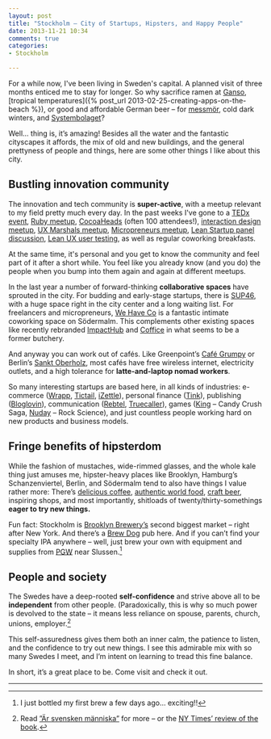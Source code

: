 ```yaml
---
layout: post
title: "Stockholm – City of Startups, Hipsters, and Happy People"
date: 2013-11-21 10:34
comments: true
categories: 
- Stockholm

---
```


For a while now, I've been living in Sweden's capital. A planned visit of three months enticed me to stay for longer. So why sacrifice ramen at [Ganso](http://gansonyc.com/), [tropical temperatures]({% post_url 2013-02-25-creating-apps-on-the-beach %}), or good and affordable German beer – for [messmör](https://sv.wikipedia.org/wiki/Messm%C3%B6r), cold dark winters, and [Systembolaget](https://en.wikipedia.org/wiki/Systembolaget)?

Well… thing is, it’s amazing! Besides all the water and the fantastic cityscapes it affords, the mix of old and new buildings, and the general prettyness of people and things, here are some other things I like about this city.

## Bustling innovation community

The innovation and tech community is **super-active**, with a meetup relevant to my field pretty much every day. In the past weeks I've gone to a [TEDx event](http://tedxstockholm.com/), [Ruby meetup](http://www.meetup.com/sthlmrb/), [CocoaHeads](http://www.meetup.com/CocoaHeads-Stockholm/) (often 100 attendees!), [interaction design meetup](http://www.meetup.com/IxD-Stockholm-Group/), [UX Marshals meetup](http://www.meetup.com/UX-Marshals-Stockholm/), [Micropreneurs meetup](http://www.meetup.com/Stockholm-Micropreneurs/), [Lean Startup panel discussion](http://www.meetup.com/Sthlm-Startups/), [Lean UX user testing](http://www.meetup.com/Lean-UX-Stockholm/), as well as regular coworking breakfasts.

At the same time, it's personal and you get to know the community and feel part of it after a short while. You feel like you already know (and you do) the people when you bump into them again and again at different meetups.

In the last year a number of forward-thinking **collaborative spaces** have sprouted in the city. For budding and early-stage startups, there is [SUP46](http://sup46.com/), with a huge space right in the city center and a long waiting list. For freelancers and micropreneurs, [We Have Co](http://wehave.co/) is a fantastic intimate coworking space on Södermalm. This complements other existing spaces like recently rebranded [ImpactHub](http://stockholm.impacthub.net/) and [Coffice](http://www.coffice.coop/) in what seems to be a former butchery.

And anyway you can work out of cafés. Like Greenpoint’s [Café Grumpy](http://cafegrumpy.com/) or Berlin’s [Sankt Oberholz](http://www.sanktoberholz.de/?lang=en), most cafés have free wireless internet, electricity outlets, and a high tolerance for **latte-and-laptop nomad workers**.

So many interesting startups are based here, in all kinds of industries: e-commerce ([Wrapp](https://www.wrapp.com/), [Tictail](https://tictail.com/), [iZettle](http://www.izettle.com/)), personal finance ([Tink](https://www.tink.se)), publishing ([Bloglovin](http://www.bloglovin.com/)), communication ([Rebtel](http://www.rebtel.com/), [Truecaller](http://www.truecaller.com/)), games ([King](http://www.royalgames.com/) – Candy Crush Saga, [Nuday](http://www.rockscience.tv/) – Rock Science), and just countless people working hard on new products and business models.

## Fringe benefits of hipsterdom

While the fashion of mustaches, wide-rimmed glasses, and the whole kale thing just amuses me, hipster-heavy places like Brooklyn, Hamburg’s Schanzenviertel, Berlin, and Södermalm tend to also have things I value rather more: There’s [delicious coffee](http://johanochnystrom.se/), [authentic world food](http://stockholmtoday.se/best-dumplings-in-stockholm/), [craft beer](http://sodramaltfabriken.se/), inspiring shops, and most importantly, shitloads of twenty/thirty-somethings **eager to try new things.**

Fun fact: Stockholm is [Brooklyn Brewery’s](http://brooklynbrewery.com/verify) second biggest market – right after New York. And there’s a [Brew Dog](http://www.brewdog.com/) pub here. And if you can’t find your specialty IPA anywhere – well, just brew your own with equipment and supplies from [PGW](http://www.pgw.se/) near Slussen.[^1]

## People and society

The Swedes have a deep-rooted **self-confidence** and strive above all to be **independent** from other people. (Paradoxically, this is why so much power is devolved to the state – it means less reliance on spouse, parents, church, unions, employer.[^2]

This self-assuredness gives them both an inner calm, the patience to listen, and the confidence to try out new things. I see this admirable mix with so many Swedes I meet, and I’m intent on learning to tread this fine balance.


In short, it’s a great place to be. Come visit and check it out.

-------------------------------------

[^1]: I just bottled my first brew a few days ago… exciting!!
[^2]: Read <a href="http://www.bokus.com/bok/9789113021911/ar-svensken-manniska-gemenskap-och-oberoende-i-det-moderna-sverige/">”Är svensken människa”</a> for more – or the <a href="http://www.nytimes.com/2006/11/13/world/europe/13iht-swedes.3512334.html?_r=0">NY Times’ review of the book</a>.
